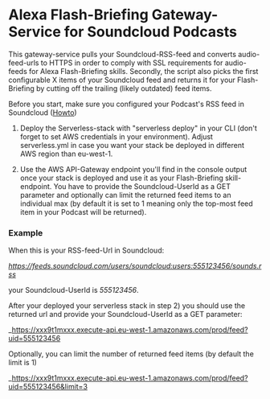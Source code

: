 # Alexa Flash-Briefing Gateway-Service for Soundcloud Podcasts
This gateway-service pulls your Soundcloud-RSS-feed and converts audio-feed-urls to HTTPS in order
to comply with SSL requirements for audio-feeds for Alexa Flash-Briefing skills. Secondly, the script
also picks the first configurable X items of your Soundcloud feed and returns it for your Flash-Briefing by
cutting off the trailing (likely outdated) feed items.

Before you start, make sure you configured your Podcast's RSS feed in Soundcloud ([Howto](https://help.soundcloud.com/hc/en-us/articles/115003570048-Setting-up-your-podcast-s-RSS-feed))

1. Deploy the Serverless-stack with "serverless deploy" in your CLI (don't forget to set AWS credentials in your environment). Adjust serverless.yml in case you want your stack be deployed in different AWS region than eu-west-1.

2. Use the AWS API-Gateway endpoint you'll find in the console output once your stack is deployed and use it as your Flash-Briefing skill-endpoint. You have to provide the Soundcloud-UserId as a GET parameter and optionally can limit the returned feed items to an individual max (by default it is set to 1 meaning only the top-most feed item in your Podcast will be returned).
 
### Example

When this is your RSS-feed-Url in Soundcloud:

_https://feeds.soundcloud.com/users/soundcloud:users:555123456/sounds.rss_

your Soundcloud-UserId is _555123456_. 

After your deployed your serverless stack in step 2) you should use the returned url and provide your Soundcloud-UserId as a GET parameter:

_https://xxx9t1mxxx.execute-api.eu-west-1.amazonaws.com/prod/feed?uid=555123456

Optionally, you can limit the number of returned feed items (by default the limit is 1)

_https://xxx9t1mxxx.execute-api.eu-west-1.amazonaws.com/prod/feed?uid=555123456&limit=3

